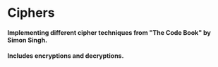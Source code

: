 # Ciphers

#### Implementing different cipher techniques from "The Code Book" by Simon Singh.
#### Includes encryptions and decryptions. 
